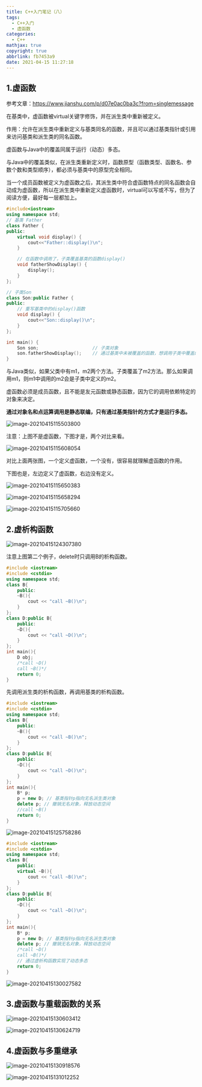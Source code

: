 ```yaml
---
title: C++入门笔记（八）
tags:
  - C++入门
  - 虚函数
categories:
  - C++
mathjax: true
copyright: true
abbrlink: fb7453a9
date: 2021-04-15 11:27:18
---
```


## 1.虚函数

参考文章：https://www.jianshu.com/p/d07e0ac0ba3c?from=singlemessage

在基类中，虚函数被virtual关键字修饰，并在派生类中重新被定义。

作用：允许在派生类中重新定义与基类同名的函数，并且可以通过基类指针或引用来访问基类和派生类的同名函数。

虚函数与Java中的覆盖同属于运行（动态）多态。

<!--more-->

与Java中的覆盖类似，在派生类重新定义时，函数原型（函数类型、函数名、参数个数和类型顺序），都必须与基类中的原型完全相同。

当一个成员函数被定义为虚函数之后，其派生类中符合虚函数特点的同名函数会自动成为虚函数，所以在派生类中重新定义虚函数时，virtual可以写或不写，但为了阅读方便，最好每一层都加上。

```C++
#include<iostream>
using namespace std;
// 基类 Father
class Father {
public:
    virtual void display() {
        cout<<"Father::display()\n";
    }

    // 在函数中调用了，子类覆盖基类的函数display()
    void fatherShowDisplay() {
        display();
    }
};

// 子类Son
class Son:public Father {
public:
    // 重写基类中的display()函数
    void display() {
        cout<<"Son::display()\n";
    }
};

int main() {
    Son son;                    // 子类对象
    son.fatherShowDisplay();    // 通过基类中未被覆盖的函数，想调用子类中覆盖的display函数
}
```

与Java类似，如果父类中有m1，m2两个方法。子类覆盖了m2方法。那么如果调用m1，则m1中调用的m2会是子类中定义的m2。

虚函数必须是成员函数，且不能是友元函数或静态函数，因为它的调用依赖特定的对象来决定。

**通过对象名和点运算调用是静态联编，只有通过基类指针的方式才是运行多态。**

![image-20210415115503800](C-入门笔记（八）/image-20210415115503800.png)

注意：上图不是虚函数，下图才是，两个对比来看。

![image-20210415115608054](C-入门笔记（八）/image-20210415115608054.png)

对比上面两张图，一个定义虚函数，一个没有，很容易就理解虚函数的作用。

下图也是，左边定义了虚函数，右边没有定义。

![image-20210415115650383](C-入门笔记（八）/image-20210415115650383.png)

![image-20210415115658294](C-入门笔记（八）/image-20210415115658294.png)

![image-20210415115705660](C-入门笔记（八）/image-20210415115705660.png)

## 2.虚析构函数

![image-20210415124307380](C-入门笔记（八）/image-20210415124307380.png)

注意上图第二个例子，delete时只调用B的析构函数。

```C++
#include <iostream>
#include <cstdio>
using namespace std;
class B{
    public:
    ~B(){
        cout << "call ~B()\n";
    }
};
class D:public B{
    public:
    ~D(){
        cout << "call ~D()\n";
    }
};
int main(){
    D obj;
    /*call ~D()
	call ~B()*/
    return 0;
}
```

先调用派生类的析构函数，再调用基类的析构函数。

```C++
#include <iostream>
#include <cstdio>
using namespace std;
class B{
    public:
    ~B(){
        cout << "call ~B()\n";
    }
};
class D:public B{
    public:
    ~D(){
        cout << "call ~D()\n";
    }
};
int main(){
    B* p;
    p = new D; // 基类指针p指向无名派生类对象
    delete p; // 撤销无名对象，释放动态空间
    //call ~B()
    return 0;
}
```

![image-20210415125758286](C-入门笔记（八）/image-20210415125758286.png)

```C++
#include <iostream>
#include <cstdio>
using namespace std;
class B{
    public:
    virtual ~B(){
        cout << "call ~B()\n";
    }
};
class D:public B{
    public:
    ~D(){
        cout << "call ~D()\n";
    }
};
int main(){
    B* p;
    p = new D; // 基类指针p指向无名派生类对象
    delete p; // 撤销无名对象，释放动态空间
    /*call ~D()
    call ~B()*/
    // 通过虚析构函数实现了动态多态
    return 0;
}
```

![image-20210415130027582](C-入门笔记（八）/image-20210415130027582.png)

## 3.虚函数与重载函数的关系

![image-20210415130603412](C-入门笔记（八）/image-20210415130603412.png)

![image-20210415130624719](C-入门笔记（八）/image-20210415130624719.png)

## 4.虚函数与多重继承

![image-20210415130918576](C-入门笔记（八）/image-20210415130918576.png)

![image-20210415131012252](C-入门笔记（八）/image-20210415131012252.png)